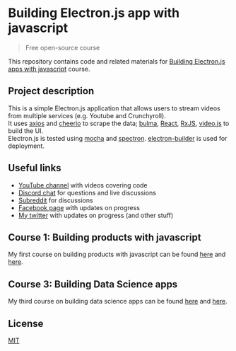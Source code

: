 # Building Electron.js app with javascript

> Free open-source course

This repository contains code and related materials for [Building Electron.js apps with javascript](https://www.youtube.com/playlist?list=PL_gX69xPLi-lBH8I52J-3nEhEQD6_nDs6) course.

## Project description

This is a simple Electron.js application that allows users to stream videos from multiple services (e.g. Youtube and Crunchyroll).  
It uses [axios](https://github.com/mzabriskie/axios) and [cheerio](https://github.com/cheeriojs/cheerio) to scrape the data; [bulma](http://bulma.io/), [React](https://facebook.github.io/react/), [RxJS](https://github.com/Reactive-Extensions/RxJS), [video.js](http://videojs.com/) to build the UI.  
Electron.js is tested using [mocha](https://mochajs.org/) and [spectron](https://github.com/electron/spectron).
[electron-builder](https://github.com/electron-userland/electron-builder) is used for deployment.

## Useful links

- [YouTube channel](https://www.youtube.com/c/TimErmilov) with videos covering code
- [Discord chat](https://discord.gg/hnKCXqQ) for questions and live discussions
- [Subreddit](https://www.reddit.com/r/BuildingWithJS/) for discussions
- [Facebook page](https://www.facebook.com/buildingproductswithjs/) with updates on progress
- [My twitter](https://twitter.com/yamalight) with updates on progress (and other stuff)

## Course 1: Building products with javascript

My first course on building products with javascript can be found [here](https://github.com/yamalight/building-products-with-js) and [here](https://www.youtube.com/playlist?list=PL_gX69xPLi-ljVdNhspjZUlPmBNjRgD2X).

## Course 3: Building Data Science apps

My third course on building data science apps can be found [here](https://github.com/BuildingXwithJS/building-data-science-with-js) and [here](https://www.youtube.com/playlist?list=PL_gX69xPLi-lGe7iRt6DqTZ7PpIrNq8ep).


## License

[MIT](https://opensource.org/licenses/mit-license)
